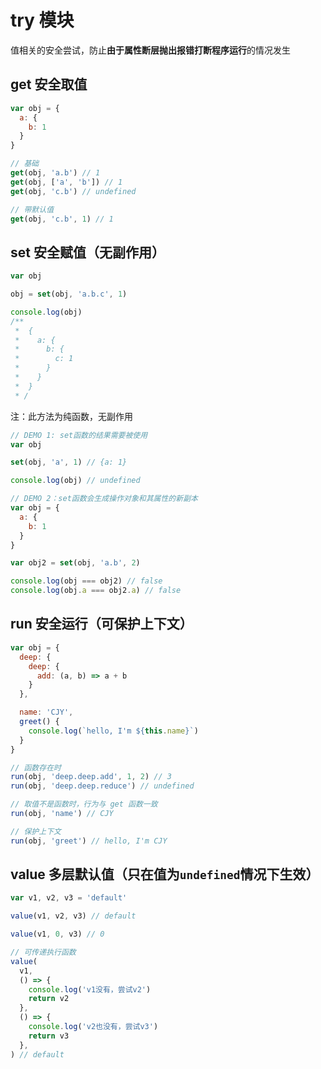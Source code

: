 
# try 模块

值相关的安全尝试，防止**由于属性断层抛出报错打断程序运行**的情况发生

## get 安全取值

```javascript
var obj = {
  a: {
    b: 1
  }
}

// 基础
get(obj, 'a.b') // 1
get(obj, ['a', 'b']) // 1
get(obj, 'c.b') // undefined

// 带默认值
get(obj, 'c.b', 1) // 1
```

## set 安全赋值（无副作用）

```javascript
var obj

obj = set(obj, 'a.b.c', 1)

console.log(obj) 
/**
 *  {
 *    a: {
 *      b: {
 *        c: 1
 *      }
 *    } 
 *  }
 * /
```

注：此方法为纯函数，无副作用

```javascript
// DEMO 1: set函数的结果需要被使用
var obj

set(obj, 'a', 1) // {a: 1}

console.log(obj) // undefined 

// DEMO 2：set函数会生成操作对象和其属性的新副本
var obj = {
  a: {
    b: 1
  }
}

var obj2 = set(obj, 'a.b', 2)

console.log(obj === obj2) // false
console.log(obj.a === obj2.a) // false
```

## run 安全运行（可保护上下文）

```javascript
var obj = {
  deep: {
    deep: {
      add: (a, b) => a + b
    }
  },

  name: 'CJY',
  greet() {
    console.log(`hello, I'm ${this.name}`)
  }
}

// 函数存在时
run(obj, 'deep.deep.add', 1, 2) // 3
run(obj, 'deep.deep.reduce') // undefined

// 取值不是函数时，行为与 get 函数一致
run(obj, 'name') // CJY

// 保护上下文
run(obj, 'greet') // hello, I'm CJY
```

## value 多层默认值（只在值为`undefined`情况下生效）

```javascript
var v1, v2, v3 = 'default'

value(v1, v2, v3) // default

value(v1, 0, v3) // 0

// 可传递执行函数
value(
  v1, 
  () => {
    console.log('v1没有，尝试v2')
    return v2
  },
  () => {
    console.log('v2也没有，尝试v3')
    return v3
  },
) // default
```